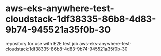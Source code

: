 # aws-eks-anywhere-test-cloudstack-1df38335-86b8-4d83-9b74-945521a35f0b-30
repository for use with E2E test job aws-eks-anywhere-test-cloudstack:1df38335-86b8-4d83-9b74-945521a35f0b-30
